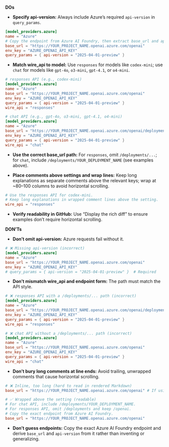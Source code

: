 **DOs**
- **Specify api-version:** Always include Azure’s required `api-version` in `query_params`.
```toml
[model_providers.azure]
name = "Azure"
# Copy the endpoint from Azure AI Foundry, then extract base_url and api-version.
base_url = "https://YOUR_PROJECT_NAME.openai.azure.com/openai"
env_key = "AZURE_OPENAI_API_KEY"
query_params = { api-version = "2025-04-01-preview" }
```

- **Match wire_api to model:** Use `responses` for models like `codex-mini`; use `chat` for models like `gpt-4o`, `o3-mini`, `gpt-4.1`, or `o4-mini`.
```toml
# responses API (e.g., codex-mini)
[model_providers.azure]
name = "Azure"
base_url = "https://YOUR_PROJECT_NAME.openai.azure.com/openai"
env_key = "AZURE_OPENAI_API_KEY"
query_params = { api-version = "2025-04-01-preview" }
wire_api = "responses"
```
```toml
# chat API (e.g., gpt-4o, o3-mini, gpt-4.1, o4-mini)
[model_providers.azure]
name = "Azure"
base_url = "https://YOUR_PROJECT_NAME.openai.azure.com/openai/deployments/YOUR_DEPLOYMENT_NAME"
env_key = "AZURE_OPENAI_API_KEY"
query_params = { api-version = "2025-04-01-preview" }
wire_api = "chat"
```

- **Use the correct base_url path:** For `responses`, omit `/deployments/...`; for `chat`, include `/deployments/YOUR_DEPLOYMENT_NAME` (see examples above).

- **Place comments above settings and wrap lines:** Keep long explanations as separate comments above the relevant keys; wrap at ~80–100 columns to avoid horizontal scrolling.
```toml
# Use the responses API for codex-mini.
# Keep long explanations in wrapped comment lines above the setting.
wire_api = "responses"
```

- **Verify readability in GitHub:** Use “Display the rich diff” to ensure examples don’t require horizontal scrolling.


**DON’Ts**
- **Don’t omit api-version:** Azure requests fail without it.
```toml
# ❌ Missing api-version (incorrect)
[model_providers.azure]
name = "Azure"
base_url = "https://YOUR_PROJECT_NAME.openai.azure.com/openai"
env_key = "AZURE_OPENAI_API_KEY"
# query_params = { api-version = "2025-04-01-preview" }  # Required
```

- **Don’t mismatch wire_api and endpoint form:** The path must match the API style.
```toml
# ❌ responses API with a /deployments/... path (incorrect)
[model_providers.azure]
name = "Azure"
base_url = "https://YOUR_PROJECT_NAME.openai.azure.com/openai/deployments/YOUR_DEPLOYMENT_NAME"
env_key = "AZURE_OPENAI_API_KEY"
query_params = { api-version = "2025-04-01-preview" }
wire_api = "responses"
```
```toml
# ❌ chat API without a /deployments/... path (incorrect)
[model_providers.azure]
name = "Azure"
base_url = "https://YOUR_PROJECT_NAME.openai.azure.com/openai"
env_key = "AZURE_OPENAI_API_KEY"
query_params = { api-version = "2025-04-01-preview" }
wire_api = "chat"
```

- **Don’t bury long comments at line ends:** Avoid trailing, unwrapped comments that cause horizontal scrolling.
```toml
# ❌ Inline, too long (hard to read in rendered Markdown)
base_url = "https://YOUR_PROJECT_NAME.openai.azure.com/openai" # If using chat, this should be https://.../openai/deployments/YOUR_DEPLOYMENT_NAME; otherwise keep as .../openai for responses; copy exactly from Azure AI Foundry since it varies by region.

# ✅ Wrapped above the setting (readable)
# For chat API, include /deployments/YOUR_DEPLOYMENT_NAME.
# For responses API, omit /deployments and keep /openai.
# Copy the exact endpoint from Azure AI Foundry.
base_url = "https://YOUR_PROJECT_NAME.openai.azure.com/openai"
```

- **Don’t guess endpoints:** Copy the exact Azure AI Foundry endpoint and derive `base_url` and `api-version` from it rather than inventing or generalizing.